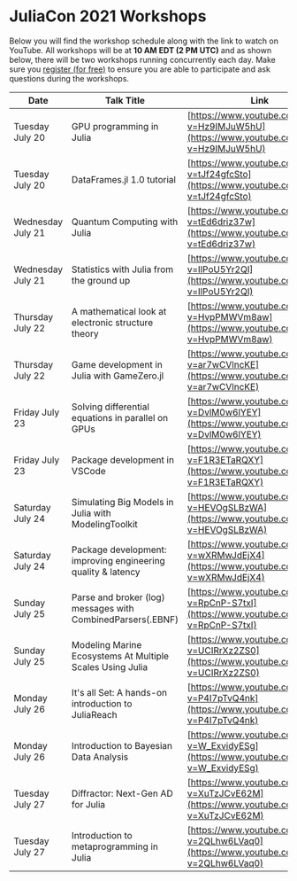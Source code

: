 # JuliaCon 2021 Workshops

Below you will find the workshop schedule along with the link to watch on YouTube. All workshops will be at __10 AM EDT (2 PM UTC)__ and as shown below, there will be two workshops running concurrently each day. Make sure you [register (for free)](https://juliacon.org/2021/tickets/) to ensure you are able to participate and ask questions during the workshops.

| Date        | Talk Title  |     Link    |
| ----------- | ----------- | ----------- |
| Tuesday July 20      | GPU programming in Julia       | [https://www.youtube.com/watch?v=Hz9IMJuW5hU](https://www.youtube.com/watch?v=Hz9IMJuW5hU)       |
| Tuesday July 20   | DataFrames.jl 1.0 tutorial        | [https://www.youtube.com/watch?v=tJf24gfcSto](https://www.youtube.com/watch?v=tJf24gfcSto)        |
| Wednesday July 21      | Quantum Computing with Julia       | [https://www.youtube.com/watch?v=tEd6driz37w](https://www.youtube.com/watch?v=tEd6driz37w)       |
| Wednesday July 21   | Statistics with Julia from the ground up        | [https://www.youtube.com/watch?v=IlPoU5Yr2QI](https://www.youtube.com/watch?v=IlPoU5Yr2QI)        |
| Thursday July 22      | A mathematical look at electronic structure theory       | [https://www.youtube.com/watch?v=HvpPMWVm8aw](https://www.youtube.com/watch?v=HvpPMWVm8aw)       |
| Thursday July 22  | Game development in Julia with GameZero.jl        | [https://www.youtube.com/watch?v=ar7wCVlncKE](https://www.youtube.com/watch?v=ar7wCVlncKE)        |
| Friday July 23     | Solving differential equations in parallel on GPUs       | [https://www.youtube.com/watch?v=DvlM0w6lYEY](https://www.youtube.com/watch?v=DvlM0w6lYEY)       |
| Friday July 23  | Package development in VSCode        | [https://www.youtube.com/watch?v=F1R3ETaRQXY](https://www.youtube.com/watch?v=F1R3ETaRQXY)        |
| Saturday July 24     | Simulating Big Models in Julia with ModelingToolkit     | [https://www.youtube.com/watch?v=HEVOgSLBzWA](https://www.youtube.com/watch?v=HEVOgSLBzWA)       |
| Saturday July 24  | Package development: improving engineering quality & latency       | [https://www.youtube.com/watch?v=wXRMwJdEjX4](https://www.youtube.com/watch?v=wXRMwJdEjX4)        |
| Sunday July 25     | Parse and broker (log) messages with CombinedParsers(.EBNF)      | [https://www.youtube.com/watch?v=RpCnP-S7txI](https://www.youtube.com/watch?v=RpCnP-S7txI)       |
| Sunday July 25  | Modeling Marine Ecosystems At Multiple Scales Using Julia      | [https://www.youtube.com/watch?v=UCIRrXz2ZS0](https://www.youtube.com/watch?v=UCIRrXz2ZS0)        |
| Monday July 26     | It's all Set: A hands-on introduction to JuliaReach     | [https://www.youtube.com/watch?v=P4I7pTvQ4nk](https://www.youtube.com/watch?v=P4I7pTvQ4nk)       |
| Monday July 26  | Introduction to Bayesian Data Analysis     | [https://www.youtube.com/watch?v=W_ExvidyESg](https://www.youtube.com/watch?v=W_ExvidyESg)        |
| Tuesday July 27     | Diffractor: Next-Gen AD for Julia      | [https://www.youtube.com/watch?v=XuTzJCvE62M](https://www.youtube.com/watch?v=XuTzJCvE62M)       |
| Tuesday July 27  | Introduction to metaprogramming in Julia      | [https://www.youtube.com/watch?v=2QLhw6LVaq0](https://www.youtube.com/watch?v=2QLhw6LVaq0)        |

